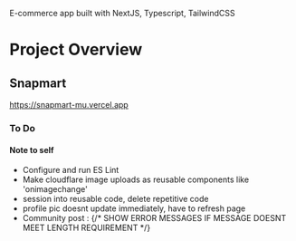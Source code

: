 
E-commerce app built with NextJS, Typescript, TailwindCSS

# Project Overview

## Snapmart

https://snapmart-mu.vercel.app


### To Do
#### Note to self
- Configure and run ES Lint 
- Make cloudflare image uploads as reusable components like 'onimagechange'
- session into reusable code, delete repetitive code
- profile pic doesnt update immediately, have to refresh page 
- Community post :           {/* SHOW ERROR MESSAGES IF MESSAGE DOESNT MEET LENGTH REQUIREMENT */}